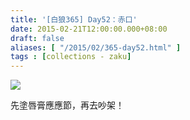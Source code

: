 ```yaml
---
title: '[白狼365] Day52：赤口'
date: 2015-02-21T12:00:00.000+08:00
draft: false
aliases: [ "/2015/02/365-day52.html" ]
tags : [collections - zaku]
---
```


![](/images/zaku052.jpg)

先塗唇膏應應節，再去吵架！
